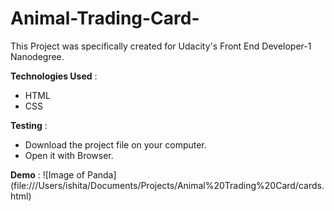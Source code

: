 # Animal-Trading-Card-

This Project was specifically created for Udacity's Front End Developer-1 Nanodegree.

**Technologies Used** :
* HTML
* CSS

**Testing** :
* Download the project file on your computer.
* Open it with Browser.

**Demo** :
![Image of Panda]
(file:///Users/ishita/Documents/Projects/Animal%20Trading%20Card/cards.html)
